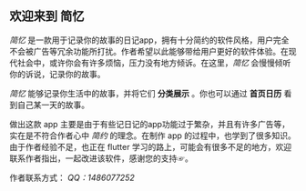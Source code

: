 ## 欢迎来到 简忆



*简忆* 是一款用于记录你的故事的日记app，拥有十分简约的软件风格，用户完全不会被广告等冗余功能所打扰。作者希望以此能够带给用户更好的软件体验。在现代社会中，或许你会有许多烦恼，压力没有地方倾诉。在这里，*简忆* 会慢慢倾听你的诉说，记录你的故事。


*简忆* 能够记录你生活中的故事，并将它们 **分类展示** 。你也可以通过 **首页日历** 看到自己某一天的故事。

做出这款 app 主要是由于有些记日记的app功能过于繁杂，并且有许多广告等，实在是不符合作者心中 *简约* 的理念。在制作 app 的过程中，也学到了很多知识。由于作者经验不足，也正在 flutter 学习的路上，可能会有很多不足的地方，欢迎联系作者指出，一起改进该软件，感谢您的支持☞。


作者联系方式：
*QQ：1486077252*
